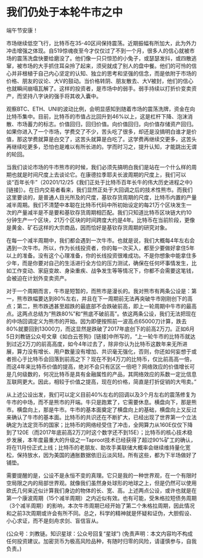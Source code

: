 # 我们仍处于本轮牛市之中

端午节安康！

市场继续低空飞行，比特币在35-40区间保持震荡。近期振幅有所加大，此为外力冲击增强之体现。自519惊魂夜至今才仅仅过了不到一个月，很多人的信心就被市场的震荡洗盘快要给磨没了。他们像一只只惊恐的小兔子，或瑟瑟发抖，或四散逃窜，被市场的大手抓住耳朵拎了起来，须臾就成了别人的盘中餐。他们的可怜的信心并非根植于自己内心坚定的认知、独立的思考和坚强的信念，而是依附于市场的价格、朋友的议论、大V的鼓动。当价格转阴、朋友散去、大V被封，他们的信心也就瞬间崩塌瓦解了。这样的投资者，是市场中的弱手。弱手持续以打折价变卖资产，而坚持八字诀的强手将其收入囊中。

观察BTC、ETH、UNI的波动比例，会明显感知到随着市场的震荡洗牌，资金在向比特币集中。目前，比特币的市值占比回升到46%以上，这是杠杆下降、泡沫消散、市场蓄力的标志。价值回归，回归价值。向价值回归，向价值存储资产回归。如果你进入了一个市场，学费交了不少，苦头吃了很多，却还是没搞明白谁才是价值，那这学费就算是白交了，这苦头就算是白吃了。这学费再继续交更多，这苦头再继续吃更多，恐怕也是难以有所长进的。学而时习之，提升认知，才能跳出无谓的轮回。

当我们谈论市场的牛市熊市的时候，我们必须先搞明白我们是站在一个什么样的周期也就是时间尺度上去谈论它。在康德拉季耶夫长波周期的尺度上，我们可以谈“百年长牛”（20201/12/25《我们正处于比特币百年长牛的伟大历史进程之中》[链接]）。在日内交易者看来，我们显然正处于大回调之后的技术性熊市。而我们这里要谈的，是普通人目光所及的尺度，基钦存货周期的尺度，比特币内置的产量减半周期。我们不清楚中本聪在比特币代码中所初始设定的每21万个区块发生一次的产量减半是不是要和基钦存货周期相匹配。我们只知道比特币区块链大约10分钟生产一个区块，21万个区块的时间跨度大约是4年。比特币在当前阶段，更像是黄金、矿石这样的大宗商品，因而恰好是基钦存货周期的研究对象。

在每一个减半周期中，我们都会遇到一次牛市。也就是说，我们大概每4年左右会遇到一次牛市。所以，作为长线投资者，你的每一次买入，都至少要做好拿住5年以上的准备。没有这个心理准备，你的长线投资很难成功。不是你想象中能拿住多少年，而是你要对自己的生活进行全方位的压力测试，确保在任何坏事情发生，比如工作变动、家庭变故、身染重疾、战争发生等等情况下，你都不会需要这笔钱，会被迫在计划外变卖资产。

对于一个周期而言，牛市是短暂的，而熊市是漫长的。我对熊市有两条公设是：第一，熊市跌幅要达到80%左右，并且在下一周期前无法再突破牛市刚刚创下的高点；第二，熊市跌透甚至超跌的最底部不会跌破前高，即上一轮周期中牛市的最高点。这两点总结为“熊跌80%”和“熊底不破前高”。依这两条公设，我们无法把现在的中场回调定义为熊市的开始。因为即便按照前一波高点65000刀计算，跌去80%就要回到13000刀，而这显然是跌破了2017年底创下的前高2万刀。正如6月5日刘教链公众号文章《如白云苍狗》[链接]中所写的，“上一轮牛市的比特币就达到过近2万刀的前高高度，如今4年过去了，除非你认为比特币这数年来无所进展，算力没有增长、用户数量没有增加、共识毫无强化，否则，你还如何妄想于或者担心于比特币会回落到前高之下？现在不到4万刀的比特币，仅比前高高一倍，而这4年来比特币价值的提高，绝对不会只有区区一倍吧？网络效应的价值增长可是几何级数的，何况比特币是具有金融属性的产品，其网络效应的系数一定比信息互联网更大。因此，相较于价值之提高，现在的价格，简直是打折促销的大甩卖。”

从上述公设出发，我们可以定义目前40%左右的回调以及3个月左右的震荡修复为牛市的中场，而不是熊市的开端。牛只是跑累了，它需要休息。横盘向下，那是熊市。横盘向上，那是牛市。牛市的基本面奠定了横盘向上的基础，横盘向上又反过来确认了牛市的基本面。比特币的共识还在不断扩大，已经出现了世界第一个立法确定为法定货币的国家；比特币的网络经受住了冲击，全网算力从160E仅仅下降到了120E（而2017年底前高2万刀时这个数字还不到15E）；比特币的核心技术稳步发展，本年度最重大的升级之一Taproot技术已经获得了超过90%矿工的确认，将在11月份正式上线；比特币的老朋友、助攻手美联储大概率会继续维持量化宽松，保持放水，因为美国的通胀数据依旧云淡风轻。所有这些，都为下半场做好了铺垫。

需要提醒的是，公设不是永恒不变的真理。它只是我的一种世界观，在一个有限时空局限之内的局部世界观。就像我们虽然身处球形的地球之上，但是仍然可以使用欧氏几何来近似计算我们身边的物体的长、宽、高。上述两点公设，或许也就是在第一个康波周期（15个减半周期）之内近似有效。也有可能，受朱格拉短债务周期（3个减半周期）的影响，本次牛市周期已经开始了第二个朱格拉周期，因此情况和之前3次周期或许会有所不同。总之，科学的精神就是怀疑和证伪，大胆假设、小心求证，而不是刻舟求剑、盲信盲从。

(公众号：刘教链。知识星球：公众号回复“星球”)
(免责声明：本文内容均不构成任何投资建议。加密货币为极高风险品种，有随时归零的风险，请谨慎参与，自我负责。)
